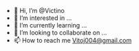 - 👋 Hi, I’m @Victino
- 👀 I’m interested in ...
- 🌱 I’m currently learning ...
- 💞️ I’m looking to collaborate on ...
- 📫 How to reach me Vitoj004@gmail.com

<!---
Victino/Victino is a ✨ special ✨ repository because its `README.md` (this file) appears on your GitHub profile.
You can click the Preview link to take a look at your changes.
--->
